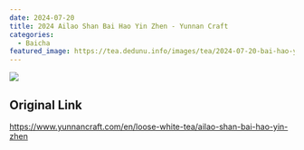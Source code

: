 ```yaml
---
date: 2024-07-20
title: 2024 Ailao Shan Bai Hao Yin Zhen - Yunnan Craft
categories:
  - Baicha
featured_image: https://tea.dedunu.info/images/tea/2024-07-20-bai-hao-yin-zhen-1.jpeg
---
```


![](https://tea.dedunu.info/images/tea/2024-07-20-bai-hao-yin-zhen-2.jpeg)

## Original Link

<https://www.yunnancraft.com/en/loose-white-tea/ailao-shan-bai-hao-yin-zhen>
